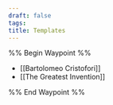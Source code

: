 ```yaml
---
draft: false
tags: 
title: Templates
---
```

%% Begin Waypoint %%
- [[Bartolomeo Cristofori]]
- [[The Greatest Invention]]

%% End Waypoint %%

